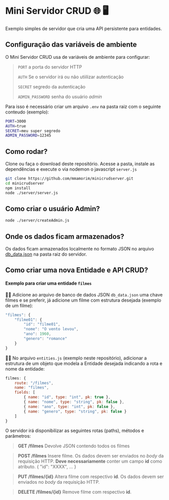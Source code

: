 # Mini Servidor CRUD 🌐 🖥️

Exemplo simples de servidor que cria uma API persistente para entidades.  

## Configuração das variáveis de ambiente

O Mini Servidor CRUD usa de variáveis de ambiente para configurar:
> `PORT` a porta do servidor HTTP
> 
> `AUTH` Se o servidor irá ou não utiilizar autenticação 
> 
> `SECRET` segredo da autenticação
> 
> `ADMIN_PASSWORD` senha do usuário _admin_ 

Para isso é necessário criar um arquivo `.env` na pasta raiz com o seguinte conteudo (exemplo):

```bash
PORT=3000
AUTH=true
SECRET=meu super segredo
ADMIN_PASSWORD=12345
```

## Como rodar?

Clone ou faça o download deste repositório. Acesse a pasta, instale as dependências e execute o via nodemon o javascript `server.js`  

```bash
git clone https://github.com/mmamorim/minicrudserver.git
cd minicrudserver
npm install
node ./server/server.js
```

## Como criar o usuário Admin?

```bash
node ./server/createAdmin.js
```

## Onde os dados ficam armazenados?

Os dados ficam armazenados localmente no formato JSON no arquivo [db_data.json](db_data.json) na pasta raiz do servidor.

## Como criar uma nova Entidade e API CRUD?

#### Exemplo para criar uma entidade `filmes` 

🧑‍💻 Adicione ao arquivo de banco de dados JSON `db_data.json` uma chave filmes e se preferir, já adicione um filme com estrutura desejada (exemplo de um filme):

~~~javascript 
"filmes": {
    "filme01": {
        "id": "filme01",
        "nome": "O vento levou",
        "ano": 1960,
        "genero": "romance" 
    }
}
~~~

🧑‍💻 No arquivo `entities.js` (exemplo neste repositório), adicionar a estrutura de um objeto que modela a Entidade desejada indicando a rota e nome da entidade:

~~~javascript 
filmes: {
    route: "/filmes",
    name: "filmes",
    fields: [
        { name: "id", type: "int", pk: true },
        { name: "nome", type: "string", pk: false },
        { name: "ano", type: "int", pk: false },
        { name: "genero", type: "string", pk: false }
    ]
}
~~~

O servidor irá disponibilizar as seguintes rotas (paths), métodos e parâmetros:

> **GET 	/filmes**
> Devolve JSON contendo todos os filmes

> **POST 	/filmes**
> Insere filme. Os dados devem ser enviados no *body* da requisição HTTP. 
> **Deve necessariamente** conter um campo **id** como atributo. { "id": "XXXX", ... }

> **PUT 	/filmes/{id}**
> Altera filme com respectivo **id**. Os dados devem ser enviados no *body* da requisição HTTP.

> **DELETE /filmes/{id}**
> Remove filme com respectivo **id**. 


